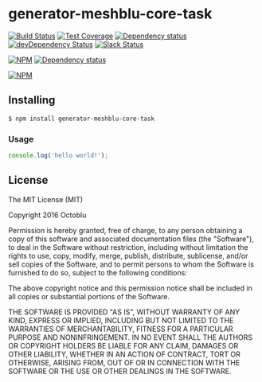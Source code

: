 # generator-meshblu-core-task

[![Build Status](https://travis-ci.org/octoblu/meshblu-core-task-check-whitelist-discover-view.svg?branch=master)](https://travis-ci.org/octoblu/meshblu-core-task-check-whitelist-discover-view)
[![Test Coverage](https://codecov.io/gh/octoblu/meshblu-core-task-check-whitelist-discover-view/branch/master/graph/badge.svg)](https://codecov.io/gh/octoblu/meshblu-core-task-check-whitelist-discover-view)
[![Dependency status](http://img.shields.io/david/octoblu/meshblu-core-task-check-whitelist-discover-view.svg?style=flat)](https://david-dm.org/octoblu/meshblu-core-task-check-whitelist-discover-view)
[![devDependency Status](http://img.shields.io/david/dev/octoblu/meshblu-core-task-check-whitelist-discover-view.svg?style=flat)](https://david-dm.org/octoblu/meshblu-core-task-check-whitelist-discover-view#info=devDependencies)
[![Slack Status](http://community-slack.octoblu.com/badge.svg)](http://community-slack.octoblu.com)

[![NPM](https://nodei.co/npm/meshblu-core-task-check-whitelist-discover-view.svg?style=flat)](https://npmjs.org/package/meshblu-core-task-check-whitelist-discover-view)
[![Dependency status](http://img.shields.io/david/octoblu/generator-meshblu-core-task.svg?style=flat)](https://david-dm.org/octoblu/generator-meshblu-core-task)

[![NPM](https://nodei.co/npm/generator-meshblu-core-task.svg?style=flat)](https://npmjs.org/package/generator-meshblu-core-task)

## Installing

```bash
$ npm install generator-meshblu-core-task
```

### Usage

```javascript
console.log('hello world!');
```

## License

The MIT License (MIT)

Copyright 2016 Octoblu

Permission is hereby granted, free of charge, to any person obtaining a copy
of this software and associated documentation files (the "Software"), to deal
in the Software without restriction, including without limitation the rights
to use, copy, modify, merge, publish, distribute, sublicense, and/or sell
copies of the Software, and to permit persons to whom the Software is
furnished to do so, subject to the following conditions:

The above copyright notice and this permission notice shall be included in all
copies or substantial portions of the Software.

THE SOFTWARE IS PROVIDED "AS IS", WITHOUT WARRANTY OF ANY KIND, EXPRESS OR
IMPLIED, INCLUDING BUT NOT LIMITED TO THE WARRANTIES OF MERCHANTABILITY,
FITNESS FOR A PARTICULAR PURPOSE AND NONINFRINGEMENT. IN NO EVENT SHALL THE
AUTHORS OR COPYRIGHT HOLDERS BE LIABLE FOR ANY CLAIM, DAMAGES OR OTHER
LIABILITY, WHETHER IN AN ACTION OF CONTRACT, TORT OR OTHERWISE, ARISING FROM,
OUT OF OR IN CONNECTION WITH THE SOFTWARE OR THE USE OR OTHER DEALINGS IN THE
SOFTWARE.
